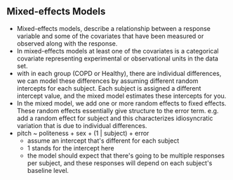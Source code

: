 ## Mixed-effects Models
* Mixed-effects models, describe a relationship between a response variable and some of the covariates that have been measured or 
observed along with the response. 
* In mixed-effects models at least one of the covariates is a categorical covariate representing experimental or observational 
units in the data set. 
* with in each group (COPD or Healthy), there are individual differences, we can model these differences by assuming different random 
intercepts for each subject. Each subject is assigned a different intercept value, and the mixed model estimates these intercepts for you. 
* In the mixed model, we add one or more random effects to fixed effects. These random effects essentially give structure to the error 
term. e.g. add a random effect for subject and this characterizes idiosyncratic variation that is due to individual differences. 
* pitch ~ politeness + sex + (1 | subject) + error
    * assume an intercept that's different for each subject
    * 1 stands for the intercept here 
    * the model should expect that there's going to be multiple responses per subject, and these responses will depend on each subject's 
    baseline level. 
 

